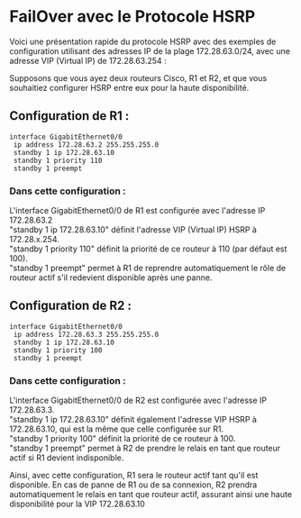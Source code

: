# FailOver avec le Protocole HSRP

Voici une présentation rapide du protocole HSRP avec des exemples de configuration utilisant des adresses IP de la plage 172.28.63.0/24, avec une adresse VIP (Virtual IP) de 172.28.63.254 :

Supposons que vous ayez deux routeurs Cisco, R1 et R2, et que vous souhaitiez configurer HSRP entre eux pour la haute disponibilité.

## Configuration de R1 :
```
interface GigabitEthernet0/0
 ip address 172.28.63.2 255.255.255.0
 standby 1 ip 172.28.63.10
 standby 1 priority 110
 standby 1 preempt
```

### Dans cette configuration :

L'interface GigabitEthernet0/0 de R1 est configurée avec l'adresse IP 172.28.63.2<br>
"standby 1 ip 172.28.63.10" définit l'adresse VIP (Virtual IP) HSRP à 172.28.x.254.<br>
"standby 1 priority 110" définit la priorité de ce routeur à 110 (par défaut est 100).<br>
"standby 1 preempt" permet à R1 de reprendre automatiquement le rôle de routeur actif s'il redevient disponible après une panne.<br>


## Configuration de R2 :
```
interface GigabitEthernet0/0
 ip address 172.28.63.3 255.255.255.0
 standby 1 ip 172.28.63.10
 standby 1 priority 100
 standby 1 preempt
```

### Dans cette configuration :

L'interface GigabitEthernet0/0 de R2 est configurée avec l'adresse IP 172.28.63.3.<br>
"standby 1 ip 172.28.63.10" définit également l'adresse VIP HSRP à 172.28.63.10, qui est la même que celle configurée sur R1.<br>
"standby 1 priority 100" définit la priorité de ce routeur à 100.<br>
"standby 1 preempt" permet à R2 de prendre le relais en tant que routeur actif si R1 devient indisponible.<br>

Ainsi, avec cette configuration, R1 sera le routeur actif tant qu'il est disponible. En cas de panne de R1 ou de sa connexion, R2 prendra automatiquement le relais en tant que routeur actif, assurant ainsi une haute disponibilité pour la VIP 172.28.63.10